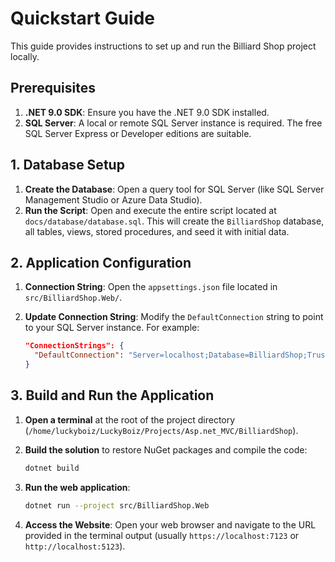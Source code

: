 # Quickstart Guide

This guide provides instructions to set up and run the Billiard Shop project locally.

## Prerequisites

1.  **.NET 9.0 SDK**: Ensure you have the .NET 9.0 SDK installed.
2.  **SQL Server**: A local or remote SQL Server instance is required. The free SQL Server Express or Developer editions are suitable.

## 1. Database Setup

1.  **Create the Database**: Open a query tool for SQL Server (like SQL Server Management Studio or Azure Data Studio).
2.  **Run the Script**: Open and execute the entire script located at `docs/database/database.sql`. This will create the `BilliardShop` database, all tables, views, stored procedures, and seed it with initial data.

## 2. Application Configuration

1.  **Connection String**: Open the `appsettings.json` file located in `src/BilliardShop.Web/`.
2.  **Update Connection String**: Modify the `DefaultConnection` string to point to your SQL Server instance. For example:

    ```json
    "ConnectionStrings": {
      "DefaultConnection": "Server=localhost;Database=BilliardShop;Trusted_Connection=True;MultipleActiveResultSets=true;TrustServerCertificate=true"
    }
    ```

## 3. Build and Run the Application

1.  **Open a terminal** at the root of the project directory (`/home/luckyboiz/LuckyBoiz/Projects/Asp.net_MVC/BilliardShop`).
2.  **Build the solution** to restore NuGet packages and compile the code:

    ```bash
    dotnet build
    ```

3.  **Run the web application**:

    ```bash
    dotnet run --project src/BilliardShop.Web
    ```

4.  **Access the Website**: Open your web browser and navigate to the URL provided in the terminal output (usually `https://localhost:7123` or `http://localhost:5123`).
